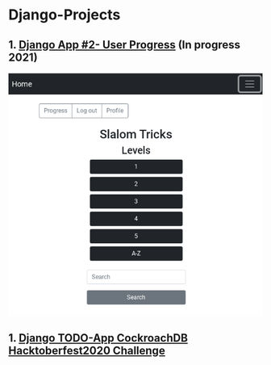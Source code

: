 # Django-Projects

## 1. [Django App #2- User Progress](https://github.com/caro-oviedo/DjangoApp2-UserProgress-Salom) (In progress 2021)

![img](img_django.png)

## 1. [Django TODO-App CockroachDB Hacktoberfest2020 Challenge](https://github.com/caro-oviedo/Django-TODO-App-CockroachDB-Hacktoberfest-Challenge)

